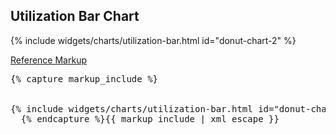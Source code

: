 <h2 id="example-code-1">Utilization Bar Chart</h2>
<div class="example">
  <div class="row">
    <div class="col-md-5">
      <div class="example-pf">
        {% include widgets/charts/utilization-bar.html id="donut-chart-2" %}
      </div>
    </div>
  </div>
</div>
<p class="reference-markup"><a class="collapse-toggle" data-toggle="collapse" aria-expanded="true" aria-controls="markup-1" href="#markup-1">Reference Markup</a></p>
<div class="collapse in" id="markup-1">
  <pre class="prettyprint">{% capture markup_include %}
<script src="components/c3/c3.min.js"></script>
<script src="components/d3/d3.min.js"></script>
{% include widgets/charts/utilization-bar.html id="donut-chart-2" %}
  {% endcapture %}{{ markup_include | xml_escape }}</pre>
</div>
